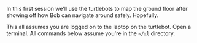 In this first session we'll use the turtlebots to map the ground floor after showing off how Bob can navigate around safely. Hopefully.

This all assumes you are logged on to the laptop on the turtlebot. Open a terminal. All commands below assume you're in the `~/xl` directory.

